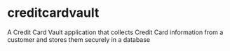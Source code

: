 # creditcardvault
A Credit Card Vault application that collects Credit Card information from a customer and stores them securely in a database
